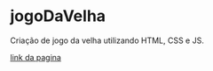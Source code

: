# jogoDaVelha
Criação de jogo da velha utilizando HTML, CSS e JS.

[link da pagina](https://viniciusdeab.github.io/jogoDaVelha/)
